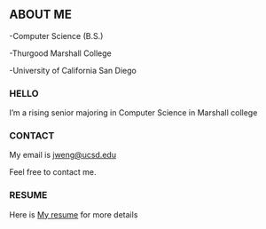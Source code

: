 ## ABOUT ME

-Computer Science (B.S.)

-Thurgood Marshall College

-University of California San Diego

### HELLO

I’m a rising senior majoring in Computer Science in Marshall college

### CONTACT

My email is [jweng@ucsd.edu](jweng@ucsd.edu)

Feel free to contact me.

### RESUME

Here is [My resume](https://drive.google.com/file/d/1nJnx2Z3GePuTHJ27kmMaNikDhUwZE5eY/view?usp=sharing) for more details
